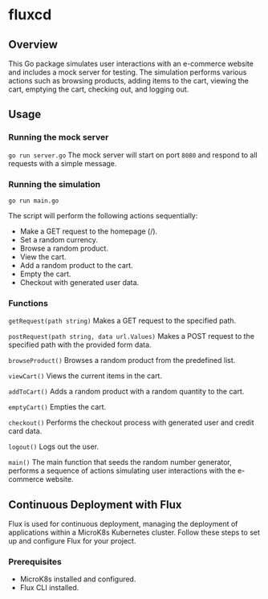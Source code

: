 # fluxcd

## Overview

This Go package simulates user interactions with an e-commerce website and includes a mock server for testing. The simulation performs various actions such as browsing products, adding items to the cart, viewing the cart, emptying the cart, checking out, and logging out.

## Usage

### Running the mock server
`go run server.go`
The mock server will start on port `8080` and respond to all requests with a simple message.

### Running the simulation
`go run main.go`

The script will perform the following actions sequentially:

 - Make a GET request to the homepage (/).
 - Set a random currency.
 - Browse a random product.
 - View the cart.
 - Add a random product to the cart.
 - Empty the cart.
 - Checkout with generated user data.


### Functions
`getRequest(path string)`
Makes a GET request to the specified path.

`postRequest(path string, data url.Values)`
Makes a POST request to the specified path with the provided form data.

`browseProduct()`
Browses a random product from the predefined list.

`viewCart()`
Views the current items in the cart.

`addToCart()`
Adds a random product with a random quantity to the cart.

`emptyCart()`
Empties the cart.

`checkout()`
Performs the checkout process with generated user and credit card data.

`logout()`
Logs out the user.

`main()`
The main function that seeds the random number generator, performs a sequence of actions simulating user interactions with the e-commerce website.

## Continuous Deployment with Flux
Flux is used for continuous deployment, managing the deployment of applications within a MicroK8s Kubernetes cluster. Follow these steps to set up and configure Flux for your project.
### Prerequisites
  - MicroK8s installed and configured.
  - Flux CLI installed.